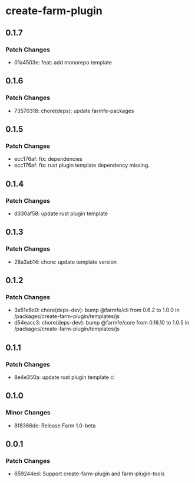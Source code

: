 # create-farm-plugin

## 0.1.7

### Patch Changes

- 01a4503e: feat: add monorepo template

## 0.1.6

### Patch Changes

- 73570318: chore(deps): update farmfe-packages

## 0.1.5

### Patch Changes

- ecc176af: fix: dependencies
- ecc176af: fix: rust plugin template dependency missing.

## 0.1.4

### Patch Changes

- d330af58: update rust plugin template

## 0.1.3

### Patch Changes

- 28a3ab14: chore: update template version

## 0.1.2

### Patch Changes

- 3a51e6c0: chore(deps-dev): bump @farmfe/cli from 0.6.2 to 1.0.0 in /packages/create-farm-plugin/templates/js
- d54eacc3: chore(deps-dev): bump @farmfe/core from 0.16.10 to 1.0.5 in /packages/create-farm-plugin/templates/js

## 0.1.1

### Patch Changes

- 8e4e350a: update rust plugin template ci

## 0.1.0

### Minor Changes

- 8f8366de: Release Farm 1.0-beta

## 0.0.1

### Patch Changes

- 659244ed: Support create-farm-plugin and farm-plugin-tools
